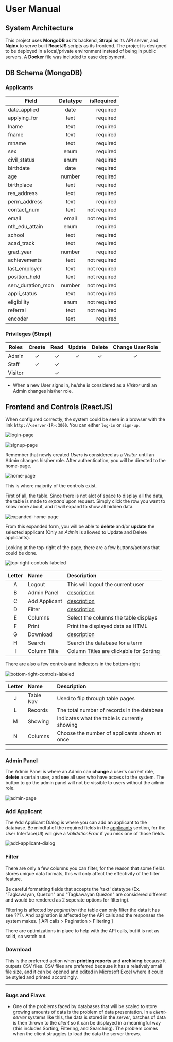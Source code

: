# User Manual

## System Architecture

This project uses **MongoDB** as its backend, **Strapi** as its API server, and **Nginx** to serve built **ReactJS** scripts as its frontend. The project is designed to be deployed in a local/private environment instead of being in public servers. A **Docker** file was included to ease deployment.

## DB Schema (MongoDB)

### Applicants

| Field             | Datatype |   isRequired |
| ----------------- | :------: | -----------: |
| date_applied      |   date   |     required |
| applying_for      |   text   |     required |
| lname             |   text   |     required |
| fname             |   text   |     required |
| mname             |   text   |     required |
| sex               |   enum   |     required |
| civil_status      |   enum   |     required |
| birthdate         |   date   |     required |
| age               |  number  |     required |
| birthplace        |   text   |     required |
| res_address       |   text   |     required |
| perm_address      |   text   |     required |
| contact_num       |   text   | not required |
| email             |  email   | not required |
| nth_edu_attain    |   enum   |     required |
| school            |   text   |     required |
| acad_track        |   text   |     required |
| grad_year         |  number  |     required |
| achievements      |   text   | not required |
| last_employer     |   text   | not required |
| position_held     |   text   | not required |
| serv_duration_mon |  number  | not required |
| appli_status      |   text   | not required |
| eligibility       |   enum   | not required |
| referral          |   text   | not required |
| encoder           |   text   |     required |

### Privileges (Strapi)

| Roles   | Create | Read | Update | Delete | Change User Role |
| ------- | :----: | :--: | :----: | :----: | :--------------: |
| Admin   |   ✓    |  ✓   |   ✓    |   ✓    |        ✓         |
| Staff   |   ✓    |  ✓   |        |        |                  |
| Visitor |        |  ✓   |        |        |                  |

- When a new User signs in, he/she is considered as a _Visitor_ until an Admin changes his/her role.

## Frontend and Controls (ReactJS)

When configured correctly, the system could be seen in a browser with the link `http://<server-IP>:3000`. You can either `log-in` or `sign-up`.

![login-page](./site/public/user-manual-imgs/login-page.png "login-page")

![signup-page](./site/public/user-manual-imgs/signup-page.png "signup-page")

Remember that newly created _Users_ is considered as a _Visitor_ until an Admin changes his/her role. After authentication, you will be directed to the home-page.

![home-page](./site/public/user-manual-imgs/home-page.png "home-page")

This is where majority of the controls exist.

First of all, the table. Since there is not alot of space to display all the data, the table is made to _expand_ upon request. Simply click the row you want to know more about, and it will expand to show all hidden data.

![expanded-home-page](./site/public/user-manual-imgs/expanded-home-page.png "expanded-home-page")

From this expanded form, you will be able to **delete** and/or **update** the selected applicant (Only an _Admin_ is allowed to Update and Delete applicants).

Looking at the top-right of the page, there are a few buttons/actions that could be done.

![top-right-controls-labeled](./site/public/user-manual-imgs/top-right-controls-labeled.png "top-right-controls-labeled")

| Letter | Name          | Description                             |
| :----: | :------------ | :-------------------------------------- |
|   A    | Logout        | This will logout the current user       |
|   B    | Admin Panel   | [description](#admin-panel)             |
|   C    | Add Applicant | [description](#add-applicant)           |
|   D    | Filter        | [description](#filter)                  |
|   E    | Columns       | Select the columns the table displays   |
|   F    | Print         | Print the displayed data as HTML        |
|   G    | Download      | [description](#download)                |
|   H    | Search        | Search the database for a term          |
|   I    | Column Title  | Column Titles are clickable for Sorting |

There are also a few controls and indicators in the bottom-right

![bottom-right-controls-labeled](./site/public/user-manual-imgs/bottom-right-controls-labeled.png "bottom-right-controls-labeled")

| Letter | Name      | Description                                   |
| :----: | :-------- | :-------------------------------------------- |
|   J    | Table Nav | Used to flip through table pages              |
|   L    | Records   | The total number of records in the database   |
|   M    | Showing   | Indicates what the table is currently showing |
|   N    | Columns   | Choose the number of applicants shown at once |

---

### Admin Panel

The Admin Panel is where an Admin can **change** a user's current role, **delete** a certain user, and **see** all user who have access to the system. The button to go the admin panel will not be vissible to users without the admin role.

![admin-page](./site/public/user-manual-imgs/admin-page.png "admin-page")

### Add Applicant

The Add Applicant Dialog is where you can add an applicant to the database. Be mindful of the required fields in the [applicants](#applicants) section, for the User Interface(UI) will give a _ValidationError_ if you miss one of those fields.

![add-applicant-dialog](./site/public/user-manual-imgs/add-applicant-dialog.png "add-applicant-dialog")

### Filter

There are only a few columns you can filter, for the reason that some fields stores unique data formats, this will only affect the effectivity of the filter feature.

Be careful formatting fields that accepts the 'text' datatype (Ex. "Tagkawayan, Quezon" and "Tagkawayan Quezon" are considered different and would be rendered as 2 seperate options for filtering).

Filtering is affected by _pagination_ (the table can only filter the data it has see ???). And pagination is affected by the API calls and the responses the system makes. [ API calls > Pagination > Filtering ]

There are optimizations in place to help with the API calls, but it is not as solid, so watch out.

### Download

This is the preferred action when **printing reports** and **archiving** because it outputs CSV files. CSV files are preferred because it has a relatively small file size, and it can be opened and edited in Microsoft Excel where it could be styled and printed accordingly.

---

### Bugs and Flaws

- One of the problems faced by databases that will be scaled to store growing amounts of data is the problem of data presentation. In a _client-server_ systems like this, the data is stored in the _server_, batches of data is then thrown to the _client_ so it can be displayed in a meaningful way (this includes Sorting, Filtering, and Searching). The problem comes when the client struggles to load the data the server throws.

